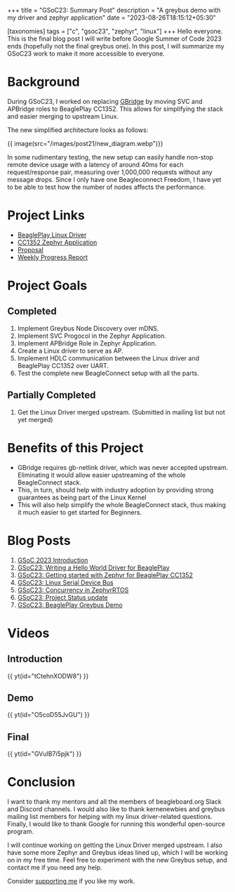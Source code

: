 +++
title = "GSoC23: Summary Post"
description = "A greybus demo with my driver and zephyr application"
date = "2023-08-26T18:15:12+05:30"

[taxonomies]
tags = ["c", "gsoc23", "zephyr", "linux"]
+++
Hello everyone. This is the final blog post I will write before Google Summer of Code 2023 ends (hopefully not the final greybus one). In this post, I will summarize my GSoC23 work to make it more accessible to everyone.

<!-- more -->

# Background
During GSoC23, I worked on replacing [GBridge](https://git.beagleboard.org/beagleconnect/linux/gbridge) by moving SVC and APBridge roles to BeaglePlay CC1352. This allows for simplifying the stack and easier merging to upstream Linux.

The new simplified architecture looks as follows:

{{ image(src="/images/post21/new_diagram.webp")}}

In some rudimentary testing, the new setup can easily handle non-stop remote device usage with a latency of around 40ms for each request/response pair, measuring over 1,000,000 requests without any message drops. Since I only have one Beagleconnect Freedom, I have yet to be able to test how the number of nodes affects the performance.

# Project Links
- [BeaglePlay Linux Driver](https://git.beagleboard.org/gsoc/greybus/beagleplay-greybus-driver)
- [CC1352 Zephyr Application](https://git.beagleboard.org/gsoc/greybus/cc1352-firmware)
- [Proposal](https://elinux.org/BeagleBoard/GSoC/2023_Proposal/AyushSingh)
- [Weekly Progress Report](https://forum.beagleboard.org/t/weekly-progress-report-replace-gbridge/34762/14)

# Project Goals
## Completed
1. Implement Greybus Node Discovery over mDNS.
2. Implement SVC Progocol in the Zephyr Application.
3. Implement APBridge Role in Zephyr Application.
4. Create a Linux driver to serve as AP.
5. Implement HDLC communication between the Linux driver and BeaglePlay CC1352 over UART.
6. Test the complete new BeagleConnect setup with all the parts.

## Partially Completed
1. Get the Linux Driver merged upstream. (Submitted in mailing list but not yet merged)

# Benefits of this Project
- GBridge requires gb-netlink driver, which was never accepted upstream. Eliminating it would allow easier upstreaming of the whole BeagleConnect stack.
- This, in turn, should help with industry adoption by providing strong guarantees as being part of the Linux Kernel
- This will also help simplify the whole BeagleConnect stack, thus making it much easier to get started for Beginners.

# Blog Posts
1. [GSoC 2023 Introduction](@/post21.md)
2. [GSoC23: Writing a Hello World Driver for BeaglePlay](@/post22.md)
3. [GSoC23: Getting started with Zephyr for BeaglePlay CC1352](@/post23.md)
4. [GSoC23: Linux Serial Device Bus](@/post24.md)
5. [GSoC23: Concurrency in ZephyrRTOS](@/post25.md)
6. [GSoC23: Project Status update](@/post26.md)
7. [GSoC23: BeaglePlay Greybus Demo](@/post27.md)

# Videos
## Introduction
{{ yt(id="tCtehnXODW8") }}

## Demo
{{ yt(id="O5coD55JvGU") }}

## Final
{{ yt(id="GVuIB7i5pjk") }}

# Conclusion
I want to thank my mentors and all the members of beagleboard.org Slack and Discord channels. I would also like to thank kernenewbies and greybus mailing list members for helping with my linux driver-related questions. Finally, I would like to thank Google for running this wonderful open-source program.

I will continue working on getting the Linux Driver merged upstream. I also have some more Zephyr and Greybus ideas lined up, which I will be working on in my free time. Feel free to experiment with the new Greybus setup, and contact me if you need any help.

Consider [supporting me](@/pages/supportme.md) if you like my work.
